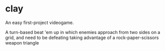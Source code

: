 # clay

An easy first-project videogame.

A turn-based beat 'em up in which enemies approach from two sides on a grid,
and need to be defeating taking advantage of a rock-paper-scissors weapon triangle

